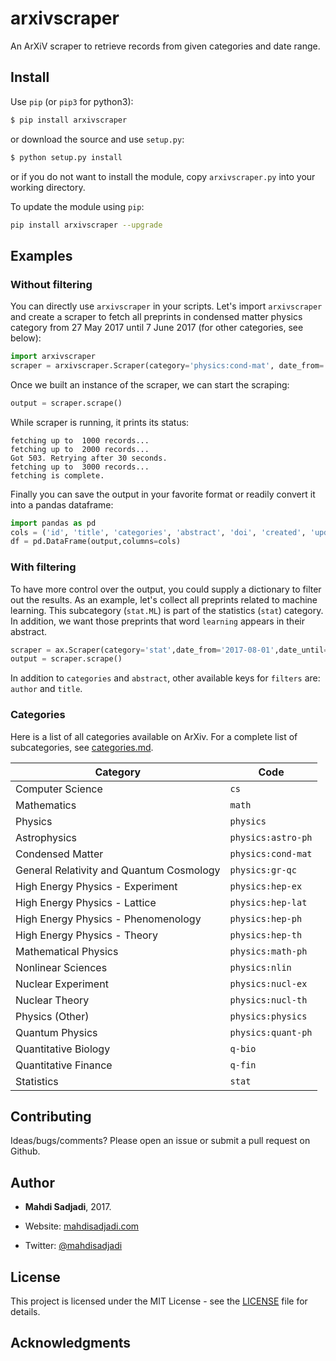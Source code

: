 # arxivscraper
An ArXiV scraper to retrieve records from given categories and date range.

## Install

Use `pip` (or `pip3` for python3):

```bash
$ pip install arxivscraper
```

or download the source and use `setup.py`:

```bash
$ python setup.py install
```

or if you do not want to install the module, copy `arxivscraper.py` into your working
directory.

To update the module using `pip`:
```bash
pip install arxivscraper --upgrade
```

## Examples

### Without filtering

You can directly use `arxivscraper` in your scripts. Let's import `arxivscraper`
and create a scraper to fetch all preprints in condensed matter physics category
from 27 May 2017 until 7 June 2017 (for other categories, see below):

```python
import arxivscraper
scraper = arxivscraper.Scraper(category='physics:cond-mat', date_from='2017-05-27',date_until='2017-06-07')
```
Once we built an instance of the scraper, we can start the scraping:

```python
output = scraper.scrape()
```
While scraper is running, it prints its status:

```
fetching up to  1000 records...
fetching up to  2000 records...
Got 503. Retrying after 30 seconds.
fetching up to  3000 records...
fetching is complete.
```

Finally you can save the output in your favorite format or readily convert it into a pandas dataframe:
```python
import pandas as pd
cols = ('id', 'title', 'categories', 'abstract', 'doi', 'created', 'updated', 'authors')
df = pd.DataFrame(output,columns=cols)
```

### With filtering
To have more control over the output, you could supply a dictionary to filter out the results. As an example, let's collect all preprints related to machine learning. This subcategory (`stat.ML`) is part of the statistics (`stat`) category. In addition, we want those preprints that word `learning` appears in their abstract.

```python
scraper = ax.Scraper(category='stat',date_from='2017-08-01',date_until='2017-08-10',t=10, filters={'categories':['stat.ml'],'abstract':['learning']})
output = scraper.scrape()
```

In addition to `categories` and `abstract`, other available keys for `filters` are: `author` and `title`.


### Categories
Here is a list of all categories available on ArXiv. For a complete list of subcategories, see [categories.md](categories.md).

| Category | Code |
| --- | --- |
| Computer Science | `cs` |
| Mathematics | `math` |
| Physics | `physics` |
| Astrophysics | `physics:astro-ph` |
| Condensed Matter | `physics:cond-mat` |
| General Relativity and Quantum Cosmology | `physics:gr-qc` |
| High Energy Physics - Experiment | `physics:hep-ex` |
| High Energy Physics - Lattice | `physics:hep-lat` |
| High Energy Physics - Phenomenology | `physics:hep-ph` |
| High Energy Physics - Theory | `physics:hep-th` |
| Mathematical Physics | `physics:math-ph` |
| Nonlinear Sciences | `physics:nlin` |
| Nuclear Experiment | `physics:nucl-ex` |
| Nuclear Theory | `physics:nucl-th` |
| Physics (Other) | `physics:physics` |
| Quantum Physics | `physics:quant-ph` |
| Quantitative Biology | `q-bio` |
| Quantitative Finance | `q-fin` |
| Statistics | `stat` |

## Contributing
Ideas/bugs/comments? Please open an issue or submit a pull request on Github.

## Author
* **Mahdi Sadjadi**, 2017.

* Website: [mahdisadjadi.com](mahdisadjadi.com)

* Twitter: [@mahdisadjadi](twitter.com/MahdiSadjadi)

## License
This project is licensed under the MIT License - see the [LICENSE](LICENSE) file for details.

## Acknowledgments
